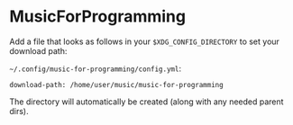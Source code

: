 # MusicForProgramming

Add a file that looks as follows in your `$XDG_CONFIG_DIRECTORY` to set your
download path:

`~/.config/music-for-programming/config.yml`:

```
download-path: /home/user/music/music-for-programming
```

The directory will automatically be created (along with any needed parent dirs).
